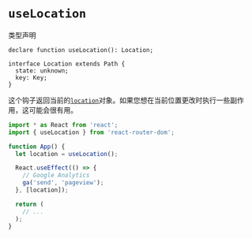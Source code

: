 # `useLocation`

类型声明

```tsx
declare function useLocation(): Location;

interface Location extends Path {
  state: unknown;
  key: Key;
}
```

这个钩子返回当前的[`location`](https://reactrouter.com/en/main/utils/location)对象。如果您想在当前位置更改时执行一些副作用，这可能会很有用。

```jsx
import * as React from 'react';
import { useLocation } from 'react-router-dom';

function App() {
  let location = useLocation();

  React.useEffect(() => {
    // Google Analytics
    ga('send', 'pageview');
  }, [location]);

  return (
    // ...
  );
}
```